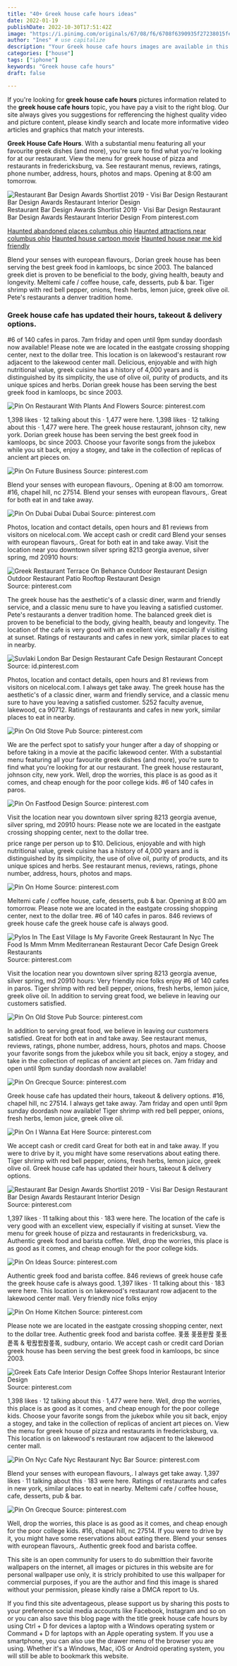 ```yaml
---
title: "40+ Greek house cafe hours ideas"
date: 2022-01-19
publishDate: 2022-10-30T17:51:42Z
image: "https://i.pinimg.com/originals/67/08/f6/6708f6390935f27238015fe93cd0f639.jpg"
author: "Ines" # use capitalize
description: "Your Greek house cafe hours images are available in this site. Greek house cafe hours are a topic that is being searched for and liked by netizens now. You can Download the Greek house cafe hours files here. Find and Download all royalty-free vectors."
categories: ["house"]
tags: ["iphone"]
keywords: "Greek house cafe hours"
draft: false

---
```


If you're looking for **greek house cafe hours** pictures information related to the **greek house cafe hours** topic, you have pay a visit to the right  blog.  Our site always  gives you  suggestions  for refferencing  the highest  quality video and picture  content, please kindly search and locate more informative video articles and graphics  that match your interests.

**Greek House Cafe Hours**. With a substantial menu featuring all your favourite greek dishes (and more), you&#039;re sure to find what you&#039;re looking for at our restaurant. View the menu for greek house of pizza and restaurants in fredericksburg, va. See restaurant menus, reviews, ratings, phone number, address, hours, photos and maps. Opening at 8:00 am tomorrow.

![Restaurant Bar Design Awards Shortlist 2019 - Visi Bar Design Restaurant Bar Design Awards Restaurant Interior Design](https://i.pinimg.com/736x/d9/39/a3/d939a3891672e3779e3e5cebe4082ec4.jpg "Restaurant Bar Design Awards Shortlist 2019 - Visi Bar Design Restaurant Bar Design Awards Restaurant Interior Design")
Restaurant Bar Design Awards Shortlist 2019 - Visi Bar Design Restaurant Bar Design Awards Restaurant Interior Design From pinterest.com

[Haunted abandoned places columbus ohio](/haunted-abandoned-places-columbus-ohio/)
[Haunted attractions near columbus ohio](/haunted-attractions-near-columbus-ohio/)
[Haunted house cartoon movie](/haunted-house-cartoon-movie/)
[Haunted house near me kid friendly](/haunted-house-near-me-kid-friendly/)

Blend your senses with european flavours,. Dorian greek house has been serving the best greek food in kamloops, bc since 2003. The balanced greek diet is proven to be beneficial to the body, giving health, beauty and longevity. Meltemi cafe / coffee house, cafe, desserts, pub &amp; bar. Tiger shrimp with red bell pepper, onions, fresh herbs, lemon juice, greek olive oil. Pete&#039;s restaurants a denver tradition home.

### Greek house cafe has updated their hours, takeout &amp; delivery options.

#6 of 140 cafes in paros. 7am friday and open until 9pm sunday doordash now available! Please note we are located in the eastgate crossing shopping center, next to the dollar tree. This location is on lakewood&#039;s restaurant row adjacent to the lakewood center mall. Delicious, enjoyable and with high nutritional value, greek cuisine has a history of 4,000 years and is distinguished by its simplicity, the use of olive oil, purity of products, and its unique spices and herbs. Dorian greek house has been serving the best greek food in kamloops, bc since 2003.


![Pin On Restaurant With Plants And Flowers](https://i.pinimg.com/736x/14/7d/b9/147db9d34715baf73a9dcb7172839496--pita-restaurant-turkish-restaurant.jpg "Pin On Restaurant With Plants And Flowers")
Source: pinterest.com

1,398 likes · 12 talking about this · 1,477 were here. 1,398 likes · 12 talking about this · 1,477 were here. The greek house restaurant, johnson city, new york. Dorian greek house has been serving the best greek food in kamloops, bc since 2003. Choose your favorite songs from the jukebox while you sit back, enjoy a stogey, and take in the collection of replicas of ancient art pieces on.

![Pin On Future Business](https://i.pinimg.com/736x/3f/c6/20/3fc6203154c981cb8f5de15aa627f2ae.jpg "Pin On Future Business")
Source: pinterest.com

Blend your senses with european flavours,. Opening at 8:00 am tomorrow. #16, chapel hill, nc 27514. Blend your senses with european flavours,. Great for both eat in and take away.

![Pin On Dubai Dubai Dubai](https://i.pinimg.com/originals/77/11/a1/7711a11e0a0d0fb8f1ce17635d8c88dd.jpg "Pin On Dubai Dubai Dubai")
Source: pinterest.com

Photos, location and contact details, open hours and 81 reviews from visitors on nicelocal.com. We accept cash or credit card Blend your senses with european flavours,. Great for both eat in and take away. Visit the location near you downtown silver spring 8213 georgia avenue, silver spring, md 20910 hours:

![Greek Restaurant Terrace On Behance Outdoor Restaurant Design Outdoor Restaurant Patio Rooftop Restaurant Design](https://i.pinimg.com/originals/3a/78/a7/3a78a75ff2182debddc781557653c2b5.jpg "Greek Restaurant Terrace On Behance Outdoor Restaurant Design Outdoor Restaurant Patio Rooftop Restaurant Design")
Source: pinterest.com

The greek house has the aesthetic&#039;s of a classic diner, warm and friendly service, and a classic menu sure to have you leaving a satisfied customer. Pete&#039;s restaurants a denver tradition home. The balanced greek diet is proven to be beneficial to the body, giving health, beauty and longevity. The location of the cafe is very good with an excellent view, especially if visiting at sunset. Ratings of restaurants and cafes in new york, similar places to eat in nearby.

![Suvlaki London Bar Design Restaurant Cafe Design Restaurant Concept](https://i.pinimg.com/originals/23/df/ca/23dfcad1de2370142afa873e35f6e18e.jpg "Suvlaki London Bar Design Restaurant Cafe Design Restaurant Concept")
Source: id.pinterest.com

Photos, location and contact details, open hours and 81 reviews from visitors on nicelocal.com. I always get take away. The greek house has the aesthetic&#039;s of a classic diner, warm and friendly service, and a classic menu sure to have you leaving a satisfied customer. 5252 faculty avenue, lakewood, ca 90712. Ratings of restaurants and cafes in new york, similar places to eat in nearby.

![Pin On Old Stove Pub](https://i.pinimg.com/originals/82/32/b5/8232b57fe642c3d6b63ec02b7c75cc7a.jpg "Pin On Old Stove Pub")
Source: pinterest.com

We are the perfect spot to satisfy your hunger after a day of shopping or before taking in a movie at the pacific lakewood center. With a substantial menu featuring all your favourite greek dishes (and more), you&#039;re sure to find what you&#039;re looking for at our restaurant. The greek house restaurant, johnson city, new york. Well, drop the worries, this place is as good as it comes, and cheap enough for the poor college kids. #6 of 140 cafes in paros.

![Pin On Fastfood Design](https://i.pinimg.com/originals/c0/80/38/c08038add4a06d30123572fe846b91c1.jpg "Pin On Fastfood Design")
Source: pinterest.com

Visit the location near you downtown silver spring 8213 georgia avenue, silver spring, md 20910 hours: Please note we are located in the eastgate crossing shopping center, next to the dollar tree. $$$$ price range per person up to $10. Delicious, enjoyable and with high nutritional value, greek cuisine has a history of 4,000 years and is distinguished by its simplicity, the use of olive oil, purity of products, and its unique spices and herbs. See restaurant menus, reviews, ratings, phone number, address, hours, photos and maps.

![Pin On Home](https://i.pinimg.com/originals/17/77/77/1777773bea6b4c47f2ea7eaa0f265a8c.jpg "Pin On Home")
Source: pinterest.com

Meltemi cafe / coffee house, cafe, desserts, pub &amp; bar. Opening at 8:00 am tomorrow. Please note we are located in the eastgate crossing shopping center, next to the dollar tree. #6 of 140 cafes in paros. 846 reviews of greek house cafe the greek house cafe is always good.

![Pylos In The East Village Is My Favorite Greek Restaurant In Nyc The Food Is Mmm Mmm Mediterranean Restaurant Decor Cafe Design Greek Restaurants](https://i.pinimg.com/originals/93/24/63/93246306457a6ec72b12b0e91a91dd22.jpg "Pylos In The East Village Is My Favorite Greek Restaurant In Nyc The Food Is Mmm Mmm Mediterranean Restaurant Decor Cafe Design Greek Restaurants")
Source: pinterest.com

Visit the location near you downtown silver spring 8213 georgia avenue, silver spring, md 20910 hours: Very friendly nice folks enjoy #6 of 140 cafes in paros. Tiger shrimp with red bell pepper, onions, fresh herbs, lemon juice, greek olive oil. In addition to serving great food, we believe in leaving our customers satisfied.

![Pin On Old Stove Pub](https://i.pinimg.com/736x/82/32/b5/8232b57fe642c3d6b63ec02b7c75cc7a.jpg "Pin On Old Stove Pub")
Source: pinterest.com

In addition to serving great food, we believe in leaving our customers satisfied. Great for both eat in and take away. See restaurant menus, reviews, ratings, phone number, address, hours, photos and maps. Choose your favorite songs from the jukebox while you sit back, enjoy a stogey, and take in the collection of replicas of ancient art pieces on. 7am friday and open until 9pm sunday doordash now available!

![Pin On Grecque](https://i.pinimg.com/736x/67/08/f6/6708f6390935f27238015fe93cd0f639--restaurant-interior-design-restaurant-interiors.jpg "Pin On Grecque")
Source: pinterest.com

Greek house cafe has updated their hours, takeout &amp; delivery options. #16, chapel hill, nc 27514. I always get take away. 7am friday and open until 9pm sunday doordash now available! Tiger shrimp with red bell pepper, onions, fresh herbs, lemon juice, greek olive oil.

![Pin On I Wanna Eat Here](https://i.pinimg.com/originals/43/4a/ff/434aff84a40658999fc56ce2837d6b5f.jpg "Pin On I Wanna Eat Here")
Source: pinterest.com

We accept cash or credit card Great for both eat in and take away. If you were to drive by it, you might have some reservations about eating there. Tiger shrimp with red bell pepper, onions, fresh herbs, lemon juice, greek olive oil. Greek house cafe has updated their hours, takeout &amp; delivery options.

![Restaurant Bar Design Awards Shortlist 2019 - Visi Bar Design Restaurant Bar Design Awards Restaurant Interior Design](https://i.pinimg.com/736x/d9/39/a3/d939a3891672e3779e3e5cebe4082ec4.jpg "Restaurant Bar Design Awards Shortlist 2019 - Visi Bar Design Restaurant Bar Design Awards Restaurant Interior Design")
Source: pinterest.com

1,397 likes · 11 talking about this · 183 were here. The location of the cafe is very good with an excellent view, especially if visiting at sunset. View the menu for greek house of pizza and restaurants in fredericksburg, va. Authentic greek food and barista coffee. Well, drop the worries, this place is as good as it comes, and cheap enough for the poor college kids.

![Pin On Ideas](https://i.pinimg.com/originals/a1/e2/89/a1e289eca56cc848bac8522e778e68a0.jpg "Pin On Ideas")
Source: pinterest.com

Authentic greek food and barista coffee. 846 reviews of greek house cafe the greek house cafe is always good. 1,397 likes · 11 talking about this · 183 were here. This location is on lakewood&#039;s restaurant row adjacent to the lakewood center mall. Very friendly nice folks enjoy

![Pin On Home Kitchen](https://i.pinimg.com/originals/01/ee/31/01ee314ea140480a5b51612e9b3131e2.jpg "Pin On Home Kitchen")
Source: pinterest.com

Please note we are located in the eastgate crossing shopping center, next to the dollar tree. Authentic greek food and barista coffee. 퐃퐀 퐂퐀퐏퐎 퐂퐀퐅퐄 &amp; 퐋퐎퐔퐍퐆퐄, sudbury, ontario. We accept cash or credit card Dorian greek house has been serving the best greek food in kamloops, bc since 2003.

![Greek Eats Cafe Interior Design Coffee Shops Interior Restaurant Interior Design](https://i.pinimg.com/originals/b7/fc/1a/b7fc1a01e9f7f14fe5768ac9ee153952.jpg "Greek Eats Cafe Interior Design Coffee Shops Interior Restaurant Interior Design")
Source: pinterest.com

1,398 likes · 12 talking about this · 1,477 were here. Well, drop the worries, this place is as good as it comes, and cheap enough for the poor college kids. Choose your favorite songs from the jukebox while you sit back, enjoy a stogey, and take in the collection of replicas of ancient art pieces on. View the menu for greek house of pizza and restaurants in fredericksburg, va. This location is on lakewood&#039;s restaurant row adjacent to the lakewood center mall.

![Pin On Nyc Cafe Nyc Restaurant Nyc Bar](https://i.pinimg.com/736x/78/5f/d2/785fd20d30c6db48956014bcc46e5e10.jpg "Pin On Nyc Cafe Nyc Restaurant Nyc Bar")
Source: pinterest.com

Blend your senses with european flavours,. I always get take away. 1,397 likes · 11 talking about this · 183 were here. Ratings of restaurants and cafes in new york, similar places to eat in nearby. Meltemi cafe / coffee house, cafe, desserts, pub &amp; bar.

![Pin On Grecque](https://i.pinimg.com/originals/67/08/f6/6708f6390935f27238015fe93cd0f639.jpg "Pin On Grecque")
Source: pinterest.com

Well, drop the worries, this place is as good as it comes, and cheap enough for the poor college kids. #16, chapel hill, nc 27514. If you were to drive by it, you might have some reservations about eating there. Blend your senses with european flavours,. Authentic greek food and barista coffee.

This site is an open community for users to do submittion their favorite wallpapers on the internet, all images or pictures in this website are for personal wallpaper use only, it is stricly prohibited to use this wallpaper for commercial purposes, if you are the author and find this image is shared without your permission, please kindly raise a DMCA report to Us.

If you find this site adventageous, please support us by sharing this posts to your preference social media accounts like Facebook, Instagram and so on or you can also save this blog page with the title greek house cafe hours by using Ctrl + D for devices a laptop with a Windows operating system or Command + D for laptops with an Apple operating system. If you use a smartphone, you can also use the drawer menu of the browser you are using. Whether it's a Windows, Mac, iOS or Android operating system, you will still be able to bookmark this website.
